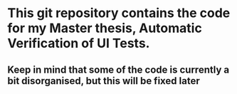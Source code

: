 # This git repository contains the code for my Master thesis, Automatic Verification of UI Tests.

## Keep in mind that some of the code is currently a bit disorganised, but this will be fixed later
